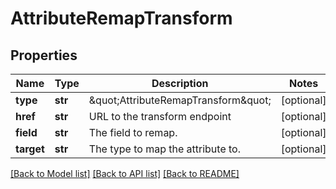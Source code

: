 # AttributeRemapTransform

## Properties
Name | Type | Description | Notes
------------ | ------------- | ------------- | -------------
**type** | **str** | \&quot;AttributeRemapTransform\&quot; | [optional] 
**href** | **str** | URL to the transform endpoint | [optional] 
**field** | **str** | The field to remap. | [optional] 
**target** | **str** | The type to map the attribute to. | [optional] 

[[Back to Model list]](../README.md#documentation-for-models) [[Back to API list]](../README.md#documentation-for-api-endpoints) [[Back to README]](../README.md)


